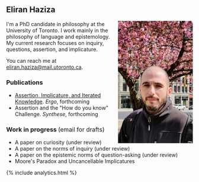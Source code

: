 ## Eliran Haziza

<img align="right" src="assets/webpic.png" width=250 alt="Photo" style="max-width: 40%;">

I'm a PhD candidate in philosophy at the University of Toronto. I work mainly in the philosophy of language and epistemology. My current research focuses on inquiry, questions, assertion, and implicature.

You can reach me at <eliran.haziza@mail.utoronto.ca>.

### Publications

* [Assertion, Implicature, and Iterated Knowledge](https://philpapers.org/archive/HAZAIA.pdf). _Ergo_, forthcoming
* Assertion and the "How do you know" Challenge. _Synthese_, forthcoming

### Work in progress <span style="font-weight:normal; font-size:16px">(email for drafts)</span>


* A paper on curiosity (under review)
* A paper on the norms of inquiry (under review)
* A paper on the epistemic norms of question-asking (under review)
* Moore's Paradox and Uncancellable Implicatures

{% include analytics.html %}
